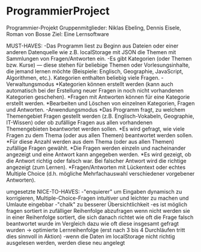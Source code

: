 # ProgrammierProject
Programmier-Projekt
Gruppenmitglieder: Niklas Ebeling, Dennis Eisele, Roman von Bosse
Ziel: Eine Lernsoftware

MUST-HAVES:
    -Das Programm liest zu Beginn aus Dateien oder einer anderen Datenquelle wie z.B. localStorage mit JSON die Themen mit Sammlungen von Fragen/Antworten ein.
    -Es gibt Kategorien (oder Themen bzw. Kurse) — diese stehen für beliebige Themen oder Vorlesungsinhalte, die jemand lernen möchte (Beispiele: Englisch, Geographie, JavaScript, Algorithmen, etc.). Kategorien enthalten beliebig viele Fragen.
    -Verwaltungsmodus
        *Kategorien können erstellt werden (kann auch automatisch bei der Erstellung neuer Fragen in noch nicht vorhandenen Kategorien geschehen).
        *Fragen mit Antworten können für eine Kategorie erstellt werden.
        *Bearbeiten und Löschen von einzelnen Kategorien, Fragen und Antworten.
    -Anwendungsmodus
        *Das Programm fragt, zu welchem Themengebiet Fragen gestellt werden (z.B. Englisch-Vokabeln, Geographie, IT-Wissen) oder ob zufällige Fragen aus allen vorhandenen Themengebieten beantwortet werden sollen.
        *Es wird gefragt, wie viele Fragen zu dem Thema (oder aus allen Themen) beantwortet werden sollen.
        *Für diese Anzahl werden aus dem Thema (oder aus allen Themen) zufällige Fragen gewählt.
        *Die Fragen werden einzeln und nacheinander angezeigt und eine Antwort kann angegeben werden.
        *Es wird gezeigt, ob die Antwort richtig oder falsch war. Bei falscher Antwort wird die richtige angezeigt (zum Lernen).
        *Fragen/Antworten mit Lückentext oder echtes Multiple Choice (d.h. mögliche Mehrfachauswahl verschiedener vorgebener Antworten).

umgesetzte NICE-TO-HAVES:
    -"enquierer" um Eingaben dynamisch zu korrigieren, Multiple-Choice-Fragen intuitiver und leichter zu machen und Umlaute eingebbar
    -"chalk" zu besserer Übersichtlichkeit
    -es ist möglich fragen sortiert in zufälliger Reihenfolge abzufragen wenn nicht werden sie in einer Reihenfolge sortiert, die sich danach richtet wie oft die Frage falsch beantwortet wurde im Vergleich dazu wie oft diese insgesamt gefragt wurden -> optimierte Lernreihenfolge (erst nach 3 bis 4 Durchläufen tritt dies sinnvoll in Aktion)
    -wenn die Daten im localStorage nicht richtig ausgelesen werden, werden diese neu angelegt